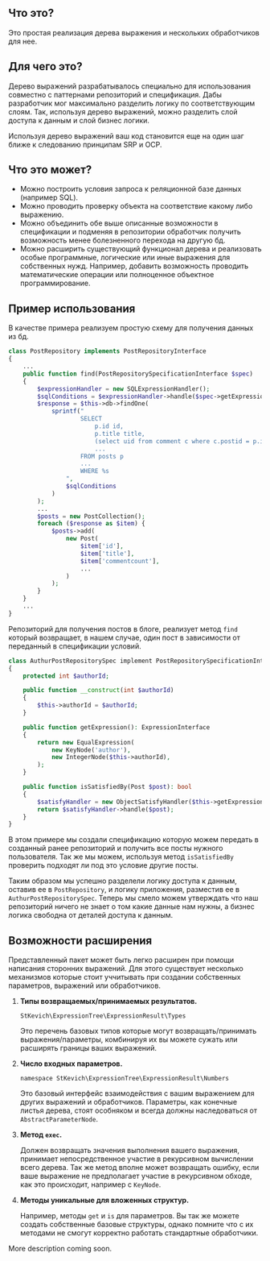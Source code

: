 Что это?
-
Это простая реализация дерева выражения и нескольких обработчиков для нее. 

Для чего это?
-
Дерево выражений разрабатывалось специально для использования совместно с паттернами репозиторий и спецификация. Дабы разработчик мог максимально разделить логику по соответствующим слоям. Так, используя дерево выражений, можно разделить слой доступа к данным и слой бизнес логики. 

Используя дерево выражений ваш код становится еще на один шаг ближе к следованию принципам SRP и OCP.

Что это может?
-
- Можно построить условия запроса к реляционной базе данных (например SQL).
- Можно проводить проверку объекта на соответствие какому либо выражению.
- Можно объединить обе выше описанные возможности в спецификации и подменяя в репозитории обработчик получить возможность менее болезненного перехода на другую бд.
- Можно расширить существующий функционал дерева и реализовать особые программные, логические или иные выражения для собственных нужд. Например, добавить возможность проводить математические операции или полноценное объектное программирование.

Пример использования
-

В качестве примера реализуем простую схему для получения данных из бд.

```php
class PostRepository implements PostRepositoryInterface
{
    ...
    public function find(PostRepositorySpecificationInterface $spec)
    {
        $expressionHandler = new SQLExpressionHandler();
        $sqlConditions = $expressionHandler->handle($spec->getExpression());
        $response = $this->db->findOne(
            sprintf("
                    SELECT
                        p.id id,
                        p.title title,
                        (select uid from comment c where c.postid = p.id) commentcount,
                        ...
                    FROM posts p
                    ...
                    WHERE %s
                ",
                $sqlConditions
            )
        );
        ...
        $posts = new PostCollection();
        foreach ($response as $item) {
            $posts->add(
                new Post(
                    $item['id'],
                    $item['title'],
                    $item['commentcount'],
                    ...
                )
            );
        }
    }
    ...
}
```
Репозиторий для получения постов в блоге, реализует метод `find` который возвращает, в нашем случае, один пост в зависимости от переданный в спецификации условий.

```php
class AuthurPostRepositorySpec implement PostRepositorySpecificationInterface
{
    protected int $authorId;

    public function __construct(int $authorId)
    {
        $this->authorId = $authorId;
    }

    public function getExpression(): ExpressionInterface
    {
        return new EqualExpression(
            new KeyNode('author'),
            new IntegerNode($this->authorId),
        );
    }

    public function isSatisfiedBy(Post $post): bool
    {
        $satisfyHandler = new ObjectSatisfyHandler($this->getExpression());
        return $satisfyHandler->handle($post);
    }
}
```
В этом примере мы создали спецификацию которую можем передать в созданный ранее репозиторий и получить все посты нужного пользователя. Так же мы можем, используя метод `isSatisfiedBy` проверить подходят ли под это условие другие посты.

Таким образом мы успешно разделели логику доступа к данным, оставив ее в `PostRepository`, и логику приложения, разместив ее в `AuthurPostRepositorySpec`. Теперь мы смело можем утверждать что наш репозиторий ничего не знает о том какие данные нам нужны, а бизнес логика свободна от деталей доступа к данным.

Возможности расширения
-
Представленный пакет может быть легко расширен при помощи написания сторонних выражений. Для этого существует несколько механизмов которые стоит уччитывать при создании собственных параметров, выражений или обработчиков.

1) **Типы возвращаемых/принимаемых результатов.**

   `StKevich\ExpressionTree\ExpressionResult\Types`

   Это перечень базовых типов которые могут возвращать/принимать выражения/параметры, комбинируя их вы можете сужать или расширять границы ваших выражений.
2) **Число входных параметров.**

   `namespace StKevich\ExpressionTree\ExpressionResult\Numbers`

   Это базовый интерфейс взаимодействия с вашим выражением для других выражений и обработчиков. Параметры, как конечные листья дерева, стоят особняком и всегда должны наследоваться от `AbstractParameterNode`.
3) **Метод `exec`.**

   Должен возвращать значения выполнения вашего выражения, принимает непосредственное участие в рекурсивном вычислении всего дерева. Так же метод вполне может возвращать ошибку, если ваше выражение не предполагает участие в рекурсивном обходе, как это происходит, например с `KeyNode`.
4) **Методы уникальные для вложенных структур.**

   Например, методы `get` и `is` для параметров. Вы так же можете создать собственные базовые структуры, однако помните что с их методами не смогут корректно работать стандартные обработчики.

More description coming soon.